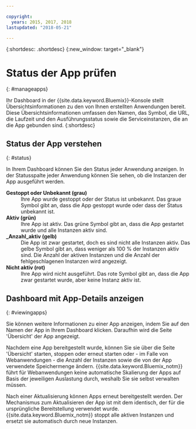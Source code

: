 ```yaml
---

copyright:
  years: 2015, 2017, 2018
lastupdated: "2018-05-21"

---
```


{:shortdesc: .shortdesc}
{:new_window: target="_blank"}

# Status der App prüfen
{: #manageapps}

Ihr Dashboard in der {{site.data.keyword.Bluemix}}-Konsole stellt Übersichtsinformationen zu den von Ihnen erstellten Anwendungen bereit. Diese Übersichtsinformationen umfassen den Namen, das Symbol, die URL, die Laufzeit und den Ausführungsstatus sowie die Serviceinstanzen, die an die App gebunden sind.
{:shortdesc}

## Status der App verstehen
{: #status}

In Ihrem Dashboard können Sie den Status jeder Anwendung anzeigen. In der Statusspalte jeder Anwendung können Sie sehen, ob die Instanzen der App ausgeführt werden.

<dl>
<dt>
<strong>
Gestoppt oder Unbekannt (grau)
</strong>
</dt>
<dd>
Ihre App wurde gestoppt oder der Status ist unbekannt. Das graue Symbol gibt an, dass die App gestoppt wurde oder dass der Status unbekannt ist.
</dd>
<dt>
<strong>
Aktiv (grün)
</strong>
</dt>
<dd>
Ihre App ist aktiv. Das grüne Symbol gibt an, dass die App gestartet wurde und alle Instanzen aktiv sind.
</dd>
<dt>
<strong>
_Anzahl_aktiv (gelb)
</strong>
</dt>
<dd>
Die App ist zwar gestartet, doch es sind nicht alle Instanzen aktiv. Das gelbe Symbol gibt an, dass weniger als 100 % der Instanzen aktiv sind. Die Anzahl der aktiven Instanzen und die Anzahl der fehlgeschlagenen Instanzen wird angezeigt.
</dd>
<dt>
<strong>
Nicht aktiv (rot)
</strong>
</dt>
<dd>
Ihre App wird nicht ausgeführt. Das rote Symbol gibt an, dass die App zwar gestartet wurde, aber keine Instanz aktiv ist.
</dd>
</dl>

## Dashboard mit App-Details anzeigen
{: #viewingapps}

Sie können weitere Informationen zu einer App anzeigen, indem Sie auf den Namen der App in Ihrem Dashboard klicken. Daraufhin wird die Seite 'Übersicht' der App angezeigt.

Nachdem eine App bereitgestellt wurde, können Sie sie über die Seite 'Übersicht' starten, stoppen oder erneut starten oder - im Falle von Webanwendungen - die Anzahl der Instanzen sowie die von der App verwendete Speichermenge ändern. {{site.data.keyword.Bluemix_notm}} führt für Webanwendungen keine automatische Skalierung der Apps auf Basis der jeweiligen Auslastung durch, weshalb Sie sie selbst verwalten müssen.

Nach einer Aktualisierung können Apps erneut bereitgestellt werden. Der Mechanismus zum Aktualisieren der App ist mit dem identisch, der für die ursprüngliche Bereitstellung verwendet wurde. {{site.data.keyword.Bluemix_notm}} stoppt alle aktiven Instanzen und ersetzt sie automatisch durch neue Instanzen.
